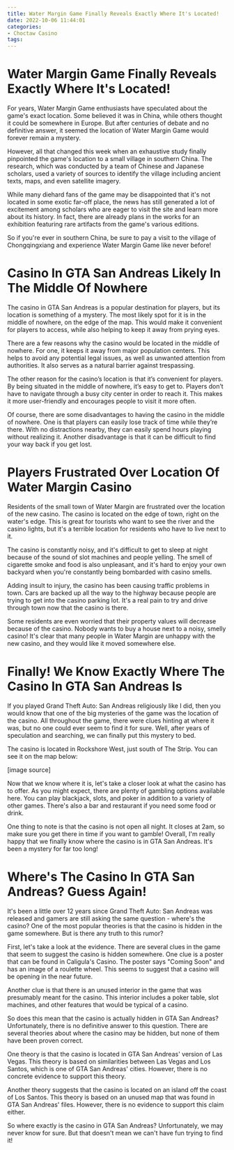 ```yaml
---
title: Water Margin Game Finally Reveals Exactly Where It's Located!
date: 2022-10-06 11:44:01
categories:
- Choctaw Casino
tags:
---
```



#  Water Margin Game Finally Reveals Exactly Where It's Located!

For years, Water Margin Game enthusiasts have speculated about the game's exact location. Some believed it was in China, while others thought it could be somewhere in Europe. But after centuries of debate and no definitive answer, it seemed the location of Water Margin Game would forever remain a mystery.

However, all that changed this week when an exhaustive study finally pinpointed the game's location to a small village in southern China. The research, which was conducted by a team of Chinese and Japanese scholars, used a variety of sources to identify the village including ancient texts, maps, and even satellite imagery.

While many diehard fans of the game may be disappointed that it's not located in some exotic far-off place, the news has still generated a lot of excitement among scholars who are eager to visit the site and learn more about its history. In fact, there are already plans in the works for an exhibition featuring rare artifacts from the game's various editions.

So if you're ever in southern China, be sure to pay a visit to the village of Chongqingxiang and experience Water Margin Game like never before!

#  Casino In GTA San Andreas Likely In The Middle Of Nowhere

The casino in GTA San Andreas is a popular destination for players, but its location is something of a mystery. The most likely spot for it is in the middle of nowhere, on the edge of the map. This would make it convenient for players to access, while also helping to keep it away from prying eyes.

There are a few reasons why the casino would be located in the middle of nowhere. For one, it keeps it away from major population centers. This helps to avoid any potential legal issues, as well as unwanted attention from authorities. It also serves as a natural barrier against trespassing.

The other reason for the casino’s location is that it’s convenient for players. By being situated in the middle of nowhere, it’s easy to get to. Players don’t have to navigate through a busy city center in order to reach it. This makes it more user-friendly and encourages people to visit it more often.

Of course, there are some disadvantages to having the casino in the middle of nowhere. One is that players can easily lose track of time while they’re there. With no distractions nearby, they can easily spend hours playing without realizing it. Another disadvantage is that it can be difficult to find your way back if you get lost.

#  Players Frustrated Over Location Of Water Margin Casino

Residents of the small town of Water Margin are frustrated over the location of the new casino. The casino is located on the edge of town, right on the water's edge. This is great for tourists who want to see the river and the casino lights, but it's a terrible location for residents who have to live next to it.

The casino is constantly noisy, and it's difficult to get to sleep at night because of the sound of slot machines and people yelling. The smell of cigarette smoke and food is also unpleasant, and it's hard to enjoy your own backyard when you're constantly being bombarded with casino smells.

Adding insult to injury, the casino has been causing traffic problems in town. Cars are backed up all the way to the highway because people are trying to get into the casino parking lot. It's a real pain to try and drive through town now that the casino is there.

Some residents are even worried that their property values will decrease because of the casino. Nobody wants to buy a house next to a noisy, smelly casino! It's clear that many people in Water Margin are unhappy with the new casino, and they would like it moved somewhere else.

#  Finally! We Know Exactly Where The Casino In GTA San Andreas Is

If you played Grand Theft Auto: San Andreas religiously like I did, then you would know that one of the big mysteries of the game was the location of the casino. All throughout the game, there were clues hinting at where it was, but no one could ever seem to find it for sure. Well, after years of speculation and searching, we can finally put this mystery to bed.

The casino is located in Rockshore West, just south of The Strip. You can see it on the map below:

[image source]

Now that we know where it is, let's take a closer look at what the casino has to offer. As you might expect, there are plenty of gambling options available here. You can play blackjack, slots, and poker in addition to a variety of other games. There's also a bar and restaurant if you need some food or drink.

One thing to note is that the casino is not open all night. It closes at 2am, so make sure you get there in time if you want to gamble! Overall, I'm really happy that we finally know where the casino is in GTA San Andreas. It's been a mystery for far too long!

#  Where's The Casino In GTA San Andreas? Guess Again!

It's been a little over 12 years since Grand Theft Auto: San Andreas was released and gamers are still asking the same question - where's the casino? One of the most popular theories is that the casino is hidden in the game somewhere. But is there any truth to this rumor?

First, let's take a look at the evidence. There are several clues in the game that seem to suggest the casino is hidden somewhere. One clue is a poster that can be found in Caligula's Casino. The poster says "Coming Soon" and has an image of a roulette wheel. This seems to suggest that a casino will be opening in the near future.

Another clue is that there is an unused interior in the game that was presumably meant for the casino. This interior includes a poker table, slot machines, and other features that would be typical of a casino.

So does this mean that the casino is actually hidden in GTA San Andreas? Unfortunately, there is no definitive answer to this question. There are several theories about where the casino may be hidden, but none of them have been proven correct.

One theory is that the casino is located in GTA San Andreas' version of Las Vegas. This theory is based on similarities between Las Vegas and Los Santos, which is one of GTA San Andreas' cities. However, there is no concrete evidence to support this theory.

Another theory suggests that the casino is located on an island off the coast of Los Santos. This theory is based on an unused map that was found in GTA San Andreas' files. However, there is no evidence to support this claim either.

So where exactly is the casino in GTA San Andreas? Unfortunately, we may never know for sure. But that doesn't mean we can't have fun trying to find it!
